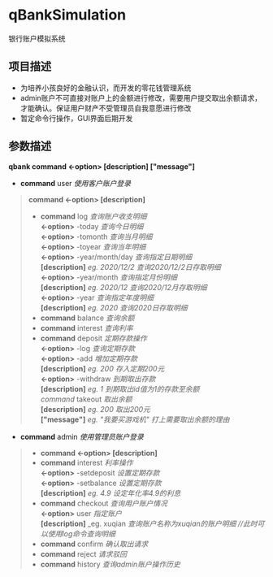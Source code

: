 # qBankSimulation  
银行账户模拟系统  
   
## 项目描述    
* 为培养小孩良好的金融认识，而开发的零花钱管理系统   
* admin账户不可直接对账户上的金额进行修改，需要用户提交取出余额请求，才能确认。保证用户财产不受管理员自我意愿进行修改   
* 暂定命令行操作，GUI界面后期开发   
   
## 参数描述   
__qbank command  <-option>  [description] ["message"]__     
* __command__    user  _使用客户账户登录_  
> __command  <-option>  [description]__   
> * __command__    log   _查询账户收支明细_  
> __<-option>__  -today   _查询今日明细_  
> __<-option>__  -tomonth   _查询当月明细_  
> __<-option>__  -toyear   _查询当年明细_  
> __<-option>__  -year/month/day    _查询指定日期明细_  
> __[description]__     _eg.  2020/12/2     查询2020/12/2日存取明细_  
> __<-option>__  -year/month   _查询指定月份明细_  
> __[description]__     _eg.  2020/12     查询2020/12月存取明细_  
> __<-option>__ -year   _查询指定年度明细_  
> __[description]__     _eg.  2020     查询2020日存取明细_   
> * __command__    balance   _查询余额_  
> * __command__    interest    _查询利率_  
> * __command__    deposit    _定期存款操作_  
> __<-option>__   -log   _查询定期存款_   
> __<-option>__   -add   _增加定期存款_  
> __[description]__    _eg.  200     存入定期200元_  
> __<-option>__   -withdraw   _到期取出存款_  
> __[description]__    _eg.  1 到期取出id值为1的存款至余额_      
> _command_      takeout  _取出余额_   
> __[description]__    _eg.  200     取出200元_  
> __["message"]__    _eg. "我要买游戏机" 打上需要取出余额的理由_   
     
* __command__    admin  _使用管理员账户登录_   
> * __command  <-option> [description]__   
> * __command__  interest  _利率操作_   
> __<-option>__  -setdeposit  _设置定期存款_    
> __<-option>__  -setbalance  _设置定期存款_   
> __[description]__     _eg.  4.9     设定年化率4.9的利息_   
> * __command__  checkout  _查询用户账户情况_    
> __<-option>__  user    _指定账户_    
> __[description]__    _eg.  xuqian     _查询账户名称为xuqian的账户明细  //此时可以使用log命令查询明细_
> * __command__  confirm  _确认取出请求_   
> * __command__  reject     _请求驳回_    
> * __command__   history   _查询admin账户操作历史_
